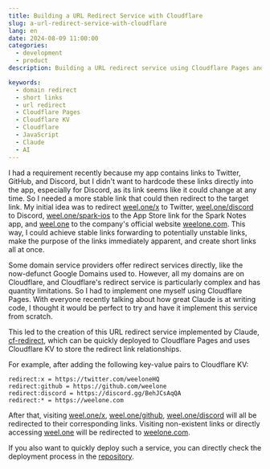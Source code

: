 ```yaml
---
title: Building a URL Redirect Service with Cloudflare
slug: a-url-redirect-service-with-cloudflare
lang: en
date: 2024-08-09 11:00:00
categories:
  - development
  - product
description: Building a URL redirect service using Cloudflare Pages and Cloudflare KV

keywords:
  - domain redirect
  - short links
  - url redirect
  - Cloudflare Pages
  - Cloudflare KV
  - Cloudflare
  - JavaScript
  - Claude
  - AI
---
```


I had a requirement recently because my app contains links to Twitter, GitHub, and Discord, but I didn't want to hardcode these links directly into the app, especially for Discord, as its link seems like it could change at any time. So I needed a more stable link that could then redirect to the target link. My initial idea was to redirect [weel.one/x](https://weel.one/x) to Twitter, [weel.one/discord](https://weel.one/discord) to Discord, [weel.one/spark-ios](https://weel.one/spark-ios) to the App Store link for the Spark Notes app, and [weel.one](https://weel.one) to the company's official website [weelone.com](https://weelone.com). This way, I could achieve stable links forwarding to potentially unstable links, make the purpose of the links immediately apparent, and create short links all at once.

Some domain service providers offer redirect services directly, like the now-defunct Google Domains used to. However, all my domains are on Cloudflare, and Cloudflare's redirect service is particularly complex and has quantity limitations. So I had to implement one myself using Cloudflare Pages. With everyone recently talking about how great Claude is at writing code, I thought it would be perfect to try and have it implement this service from scratch.

This led to the creation of this URL redirect service implemented by Claude, [cf-redirect](https://github.com/noobnooc/cf-redirect), which can be quickly deployed to Cloudflare Pages and uses Cloudflare KV to store the redirect link relationships.

For example, after adding the following key-value pairs to Cloudflare KV:

```
redirect:x = https://twitter.com/weeloneHQ
redirect:github = https://github.com/weelone
redirect:discord = https://discord.gg/BehJCsAqQA
redirect:* = https://weelone.com
```

After that, visiting [weel.one/x](https://weel.one/x), [weel.one/github](https://weel.one/github), [weel.one/discord](https://weel.one/discord) will all be redirected to their corresponding links. Visiting non-existent links or directly accessing [weel.one](https://weel.one) will be redirected to [weelone.com](https://weelone.com).

If you also want to quickly deploy such a service, you can directly check the deployment process in the [repository](https://github.com/noobnooc/cf-redirect).
